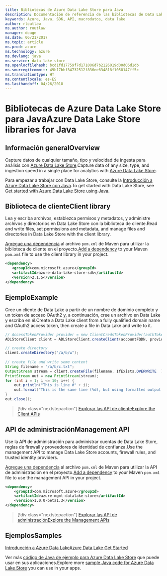 ```yaml
---
title: Bibliotecas de Azure Data Lake Store para Java
description: Documentación de referencia de las bibliotecas de Data Lake Store para Java
keywords: Azure, Java, SDK, API, macrodatos, data lake
author: rloutlaw
ms.author: routlaw
manager: douge
ms.date: 06/21/2017
ms.topic: article
ms.prod: azure
ms.technology: azure
ms.devlang: java
ms.service: data-lake-store
ms.openlocfilehash: bcd1fd17759f7d171006d7b2126019d00d06d1db
ms.sourcegitcommit: 49b17bbf34732512f836ee634818f1058147ff5c
ms.translationtype: HT
ms.contentlocale: es-ES
ms.lasthandoff: 04/26/2018
---
```

# <a name="azure-data-lake-store-libraries-for-java"></a><span data-ttu-id="c2092-104">Bibliotecas de Azure Data Lake Store para Java</span><span class="sxs-lookup"><span data-stu-id="c2092-104">Azure Data Lake Store libraries for Java</span></span>

## <a name="overview"></a><span data-ttu-id="c2092-105">Información general</span><span class="sxs-lookup"><span data-stu-id="c2092-105">Overview</span></span>

<span data-ttu-id="c2092-106">Capture datos de cualquier tamaño, tipo y velocidad de ingesta para análisis con [Azure Data Lake Store](/azure/data-lake-store/data-lake-store-overview).</span><span class="sxs-lookup"><span data-stu-id="c2092-106">Capture data of any size, type, and ingestion speed in a single place for analytics with [Azure Data Lake Store](/azure/data-lake-store/data-lake-store-overview).</span></span>

<span data-ttu-id="c2092-107">Para empezar a trabajar con Data Lake Store, consulte la [Introducción a Azure Data Lake Store con Java](/azure/data-lake-store/data-lake-store-get-started-java-sdk).</span><span class="sxs-lookup"><span data-stu-id="c2092-107">To get started with Data Lake Store, see [Get started with Azure Data Lake Store using Java](/azure/data-lake-store/data-lake-store-get-started-java-sdk).</span></span>


## <a name="client-library"></a><span data-ttu-id="c2092-108">Biblioteca de cliente</span><span class="sxs-lookup"><span data-stu-id="c2092-108">Client library</span></span>

<span data-ttu-id="c2092-109">Lea y escriba archivos, establezca permisos y metadatos, y administre archivos y directorios en Data Lake Store con la biblioteca de cliente.</span><span class="sxs-lookup"><span data-stu-id="c2092-109">Read and write files, set permissions and metadata, and manage files and directories in Data Lake Store with the client library.</span></span>

<span data-ttu-id="c2092-110">[Agregue una dependencia](https://maven.apache.org/guides/getting-started/index.html#How_do_I_use_external_dependencies) al archivo `pom.xml` de Maven para utilizar la biblioteca de cliente en el proyecto.</span><span class="sxs-lookup"><span data-stu-id="c2092-110">[Add a dependency](https://maven.apache.org/guides/getting-started/index.html#How_do_I_use_external_dependencies) to your Maven `pom.xml` file to use the client library in your project.</span></span>

```XML
<dependency>
   <groupId>com.microsoft.azure</groupId>
   <artifactId>azure-data-lake-store-sdk</artifactId>
   <version>2.1.5</version>
</dependency>
```   

## <a name="example"></a><span data-ttu-id="c2092-111">Ejemplo</span><span class="sxs-lookup"><span data-stu-id="c2092-111">Example</span></span>

<span data-ttu-id="c2092-112">Cree un cliente de Data Lake a partir de un nombre de dominio completo y un token de acceso OAuth2 y, a continuación, cree un archivo en Data Lake y escriba en él.</span><span class="sxs-lookup"><span data-stu-id="c2092-112">Create a Data Lake client from a fully qualified domain name and OAuth2 access token, then create a file in Data Lake and write to it.</span></span>

```java
// AccessTokenProvider provider = new ClientCredsTokenProvider(authTokenEndpoint, clientId, clientKey);
ADLStoreClient client = ADLStoreClient.createClient(accountFQDN, provider);

// create directory
client.createDirectory("/a/b/w");
        
// create file and write some content
String filename = "/a/b/c.txt";
OutputStream stream = client.createFile(filename, IfExists.OVERWRITE  );
PrintStream out = new PrintStream(stream);
for (int i = 1; i <= 10; i++) {
    out.println("This is line #" + i);
    out.format("This is the same line (%d), but using formatted output. %n", i);
}
out.close();
```

> [!div class="nextstepaction"]
> [<span data-ttu-id="c2092-113">Explorar las API de cliente</span><span class="sxs-lookup"><span data-stu-id="c2092-113">Explore the Client APIs</span></span>](/java/api/overview/azure/datalakestore/client)


## <a name="management-api"></a><span data-ttu-id="c2092-114">API de administración</span><span class="sxs-lookup"><span data-stu-id="c2092-114">Management API</span></span>

<span data-ttu-id="c2092-115">Use la API de administración para administrar cuentas de Data Lake Store, reglas de firewall y proveedores de identidad de confianza.</span><span class="sxs-lookup"><span data-stu-id="c2092-115">Use the management API to manage Data Lake Store accounts, firewall rules, and trusted identity providers.</span></span>

<span data-ttu-id="c2092-116">[Agregue una dependencia](https://maven.apache.org/guides/getting-started/index.html#How_do_I_use_external_dependencies) al archivo `pom.xml` de Maven para utilizar la API de administración en el proyecto.</span><span class="sxs-lookup"><span data-stu-id="c2092-116">[Add a dependency](https://maven.apache.org/guides/getting-started/index.html#How_do_I_use_external_dependencies) to your Maven `pom.xml` file to use the management API in your project.</span></span>


```XML
<dependency>
    <groupId>com.microsoft.azure</groupId>
    <artifactId>azure-mgmt-datalake-store</artifactId>
    <version>1.0.0-beta1.3</version>
</dependency>
```

> [!div class="nextstepaction"]
> [<span data-ttu-id="c2092-117">Explorar las API de administración</span><span class="sxs-lookup"><span data-stu-id="c2092-117">Explore the Management APIs</span></span>](/java/api/overview/azure/datalakestore/management)

## <a name="samples"></a><span data-ttu-id="c2092-118">Ejemplos</span><span class="sxs-lookup"><span data-stu-id="c2092-118">Samples</span></span>

<span data-ttu-id="c2092-119">[Introducción a Azure Data Lake][1]</span><span class="sxs-lookup"><span data-stu-id="c2092-119">[Azure Data Lake Get Started][1]</span></span> 

[1]: https://github.com/Azure-Samples/data-lake-store-java-upload-download-get-started

<span data-ttu-id="c2092-120">Ver más [código de Java de ejemplo para Azure Data Lake Store](https://azure.microsoft.com/resources/samples/?platform=java&term=lake) que puede usar en sus aplicaciones.</span><span class="sxs-lookup"><span data-stu-id="c2092-120">Explore more [sample Java code for Azure Data Lake Store](https://azure.microsoft.com/resources/samples/?platform=java&term=lake) you can use in your apps.</span></span>
